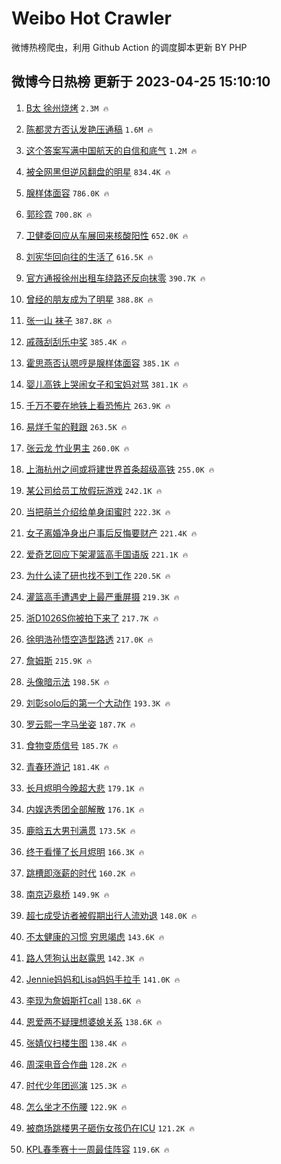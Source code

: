 # Weibo Hot Crawler 



微博热榜爬虫，利用 Github Action 的调度脚本更新 BY PHP 


## 微博今日热榜 更新于 2023-04-25 15:10:10 
1. [B太 徐州烧烤](https://s.weibo.com/weibo?q=B%E5%A4%AA%20%E5%BE%90%E5%B7%9E%E7%83%A7%E7%83%A4&t=31&band_rank=1&Refer=top) `2.3M 🔥` 

1. [陈都灵方否认发艳压通稿](https://s.weibo.com/weibo?q=%23%E9%99%88%E9%83%BD%E7%81%B5%E6%96%B9%E5%90%A6%E8%AE%A4%E5%8F%91%E8%89%B3%E5%8E%8B%E9%80%9A%E7%A8%BF%23&t=31&band_rank=2&Refer=top) `1.6M 🔥` 

1. [这个答案写满中国航天的自信和底气](https://s.weibo.com/weibo?q=%23%E8%BF%99%E4%B8%AA%E7%AD%94%E6%A1%88%E5%86%99%E6%BB%A1%E4%B8%AD%E5%9B%BD%E8%88%AA%E5%A4%A9%E7%9A%84%E8%87%AA%E4%BF%A1%E5%92%8C%E5%BA%95%E6%B0%94%23&t=31&band_rank=3&Refer=top) `1.2M 🔥` 

1. [被全网黑但逆风翻盘的明星](https://s.weibo.com/weibo?q=%23%E8%A2%AB%E5%85%A8%E7%BD%91%E9%BB%91%E4%BD%86%E9%80%86%E9%A3%8E%E7%BF%BB%E7%9B%98%E7%9A%84%E6%98%8E%E6%98%9F%23&t=31&band_rank=4&Refer=top) `834.4K 🔥` 

1. [腺样体面容](https://s.weibo.com/weibo?q=%E8%85%BA%E6%A0%B7%E4%BD%93%E9%9D%A2%E5%AE%B9&t=31&band_rank=5&Refer=top) `786.0K 🔥` 

1. [郭珍霓](https://s.weibo.com/weibo?q=%E9%83%AD%E7%8F%8D%E9%9C%93&t=31&band_rank=6&Refer=top) `700.8K 🔥` 

1. [卫健委回应从车展回来核酸阳性](https://s.weibo.com/weibo?q=%23%E5%8D%AB%E5%81%A5%E5%A7%94%E5%9B%9E%E5%BA%94%E4%BB%8E%E8%BD%A6%E5%B1%95%E5%9B%9E%E6%9D%A5%E6%A0%B8%E9%85%B8%E9%98%B3%E6%80%A7%23&t=31&band_rank=7&Refer=top) `652.0K 🔥` 

1. [刘宪华回向往的生活了](https://s.weibo.com/weibo?q=%23%E5%88%98%E5%AE%AA%E5%8D%8E%E5%9B%9E%E5%90%91%E5%BE%80%E7%9A%84%E7%94%9F%E6%B4%BB%E4%BA%86%23&t=31&band_rank=8&Refer=top) `616.5K 🔥` 

1. [官方通报徐州出租车绕路还反向抹零](https://s.weibo.com/weibo?q=%23%E5%AE%98%E6%96%B9%E9%80%9A%E6%8A%A5%E5%BE%90%E5%B7%9E%E5%87%BA%E7%A7%9F%E8%BD%A6%E7%BB%95%E8%B7%AF%E8%BF%98%E5%8F%8D%E5%90%91%E6%8A%B9%E9%9B%B6%23&t=31&band_rank=9&Refer=top) `390.7K 🔥` 

1. [曾经的朋友成为了明星](https://s.weibo.com/weibo?q=%23%E6%9B%BE%E7%BB%8F%E7%9A%84%E6%9C%8B%E5%8F%8B%E6%88%90%E4%B8%BA%E4%BA%86%E6%98%8E%E6%98%9F%23&t=31&band_rank=10&Refer=top) `388.8K 🔥` 

1. [张一山 袜子](https://s.weibo.com/weibo?q=%E5%BC%A0%E4%B8%80%E5%B1%B1%20%E8%A2%9C%E5%AD%90&t=31&band_rank=11&Refer=top) `387.8K 🔥` 

1. [戚薇刮刮乐中奖](https://s.weibo.com/weibo?q=%23%E6%88%9A%E8%96%87%E5%88%AE%E5%88%AE%E4%B9%90%E4%B8%AD%E5%A5%96%23&t=31&band_rank=12&Refer=top) `385.4K 🔥` 

1. [霍思燕否认嗯哼是腺样体面容](https://s.weibo.com/weibo?q=%23%E9%9C%8D%E6%80%9D%E7%87%95%E5%90%A6%E8%AE%A4%E5%97%AF%E5%93%BC%E6%98%AF%E8%85%BA%E6%A0%B7%E4%BD%93%E9%9D%A2%E5%AE%B9%23&t=31&band_rank=13&Refer=top) `385.1K 🔥` 

1. [婴儿高铁上哭闹女子和宝妈对骂](https://s.weibo.com/weibo?q=%23%E5%A9%B4%E5%84%BF%E9%AB%98%E9%93%81%E4%B8%8A%E5%93%AD%E9%97%B9%E5%A5%B3%E5%AD%90%E5%92%8C%E5%AE%9D%E5%A6%88%E5%AF%B9%E9%AA%82%23&t=31&band_rank=14&Refer=top) `381.1K 🔥` 

1. [千万不要在地铁上看恐怖片](https://s.weibo.com/weibo?q=%23%E5%8D%83%E4%B8%87%E4%B8%8D%E8%A6%81%E5%9C%A8%E5%9C%B0%E9%93%81%E4%B8%8A%E7%9C%8B%E6%81%90%E6%80%96%E7%89%87%23&t=31&band_rank=15&Refer=top) `263.9K 🔥` 

1. [易烊千玺的鞋跟](https://s.weibo.com/weibo?q=%23%E6%98%93%E7%83%8A%E5%8D%83%E7%8E%BA%E7%9A%84%E9%9E%8B%E8%B7%9F%23&t=31&band_rank=16&Refer=top) `263.5K 🔥` 

1. [张云龙 竹业男主](https://s.weibo.com/weibo?q=%E5%BC%A0%E4%BA%91%E9%BE%99%20%E7%AB%B9%E4%B8%9A%E7%94%B7%E4%B8%BB&t=31&band_rank=17&Refer=top) `260.0K 🔥` 

1. [上海杭州之间或将建世界首条超级高铁](https://s.weibo.com/weibo?q=%23%E4%B8%8A%E6%B5%B7%E6%9D%AD%E5%B7%9E%E4%B9%8B%E9%97%B4%E6%88%96%E5%B0%86%E5%BB%BA%E4%B8%96%E7%95%8C%E9%A6%96%E6%9D%A1%E8%B6%85%E7%BA%A7%E9%AB%98%E9%93%81%23&t=31&band_rank=18&Refer=top) `255.0K 🔥` 

1. [某公司给员工放假玩游戏](https://s.weibo.com/weibo?q=%23%E6%9F%90%E5%85%AC%E5%8F%B8%E7%BB%99%E5%91%98%E5%B7%A5%E6%94%BE%E5%81%87%E7%8E%A9%E6%B8%B8%E6%88%8F%23&t=31&band_rank=19&Refer=top) `242.1K 🔥` 

1. [当把萌兰介绍给单身闺蜜时](https://s.weibo.com/weibo?q=%23%E5%BD%93%E6%8A%8A%E8%90%8C%E5%85%B0%E4%BB%8B%E7%BB%8D%E7%BB%99%E5%8D%95%E8%BA%AB%E9%97%BA%E8%9C%9C%E6%97%B6%23&t=31&band_rank=20&Refer=top) `222.3K 🔥` 

1. [女子离婚净身出户事后反悔要财产](https://s.weibo.com/weibo?q=%23%E5%A5%B3%E5%AD%90%E7%A6%BB%E5%A9%9A%E5%87%80%E8%BA%AB%E5%87%BA%E6%88%B7%E4%BA%8B%E5%90%8E%E5%8F%8D%E6%82%94%E8%A6%81%E8%B4%A2%E4%BA%A7%23&t=31&band_rank=21&Refer=top) `221.4K 🔥` 

1. [爱奇艺回应下架灌篮高手国语版](https://s.weibo.com/weibo?q=%23%E7%88%B1%E5%A5%87%E8%89%BA%E5%9B%9E%E5%BA%94%E4%B8%8B%E6%9E%B6%E7%81%8C%E7%AF%AE%E9%AB%98%E6%89%8B%E5%9B%BD%E8%AF%AD%E7%89%88%23&t=31&band_rank=22&Refer=top) `221.1K 🔥` 

1. [为什么读了研也找不到工作](https://s.weibo.com/weibo?q=%23%E4%B8%BA%E4%BB%80%E4%B9%88%E8%AF%BB%E4%BA%86%E7%A0%94%E4%B9%9F%E6%89%BE%E4%B8%8D%E5%88%B0%E5%B7%A5%E4%BD%9C%23&t=31&band_rank=23&Refer=top) `220.5K 🔥` 

1. [灌篮高手遭遇史上最严重屏摄](https://s.weibo.com/weibo?q=%23%E7%81%8C%E7%AF%AE%E9%AB%98%E6%89%8B%E9%81%AD%E9%81%87%E5%8F%B2%E4%B8%8A%E6%9C%80%E4%B8%A5%E9%87%8D%E5%B1%8F%E6%91%84%23&t=31&band_rank=24&Refer=top) `219.3K 🔥` 

1. [浙D1026S你被拍下来了](https://s.weibo.com/weibo?q=%23%E6%B5%99D1026S%E4%BD%A0%E8%A2%AB%E6%8B%8D%E4%B8%8B%E6%9D%A5%E4%BA%86%23&t=31&band_rank=25&Refer=top) `217.7K 🔥` 

1. [徐明浩孙悟空造型路透](https://s.weibo.com/weibo?q=%23%E5%BE%90%E6%98%8E%E6%B5%A9%E5%AD%99%E6%82%9F%E7%A9%BA%E9%80%A0%E5%9E%8B%E8%B7%AF%E9%80%8F%23&t=31&band_rank=26&Refer=top) `217.0K 🔥` 

1. [詹姆斯](https://s.weibo.com/weibo?q=%E8%A9%B9%E5%A7%86%E6%96%AF&t=31&band_rank=27&Refer=top) `215.9K 🔥` 

1. [头像暗示法](https://s.weibo.com/weibo?q=%E5%A4%B4%E5%83%8F%E6%9A%97%E7%A4%BA%E6%B3%95&t=31&band_rank=28&Refer=top) `198.5K 🔥` 

1. [刘彰solo后的第一个大动作](https://s.weibo.com/weibo?q=%23%E5%88%98%E5%BD%B0solo%E5%90%8E%E7%9A%84%E7%AC%AC%E4%B8%80%E4%B8%AA%E5%A4%A7%E5%8A%A8%E4%BD%9C%23&t=31&band_rank=29&Refer=top) `193.3K 🔥` 

1. [罗云熙一字马坐姿](https://s.weibo.com/weibo?q=%23%E7%BD%97%E4%BA%91%E7%86%99%E4%B8%80%E5%AD%97%E9%A9%AC%E5%9D%90%E5%A7%BF%23&t=31&band_rank=30&Refer=top) `187.7K 🔥` 

1. [食物变质信号](https://s.weibo.com/weibo?q=%E9%A3%9F%E7%89%A9%E5%8F%98%E8%B4%A8%E4%BF%A1%E5%8F%B7&t=31&band_rank=31&Refer=top) `185.7K 🔥` 

1. [青春环游记](https://s.weibo.com/weibo?q=%E9%9D%92%E6%98%A5%E7%8E%AF%E6%B8%B8%E8%AE%B0&t=31&band_rank=32&Refer=top) `181.4K 🔥` 

1. [长月烬明今晚超大悲](https://s.weibo.com/weibo?q=%23%E9%95%BF%E6%9C%88%E7%83%AC%E6%98%8E%E4%BB%8A%E6%99%9A%E8%B6%85%E5%A4%A7%E6%82%B2%23&t=31&band_rank=33&Refer=top) `179.1K 🔥` 

1. [内娱选秀团全部解散](https://s.weibo.com/weibo?q=%23%E5%86%85%E5%A8%B1%E9%80%89%E7%A7%80%E5%9B%A2%E5%85%A8%E9%83%A8%E8%A7%A3%E6%95%A3%23&t=31&band_rank=34&Refer=top) `176.1K 🔥` 

1. [鹿晗五大男刊满贯](https://s.weibo.com/weibo?q=%23%E9%B9%BF%E6%99%97%E4%BA%94%E5%A4%A7%E7%94%B7%E5%88%8A%E6%BB%A1%E8%B4%AF%23&t=31&band_rank=35&Refer=top) `173.5K 🔥` 

1. [终于看懂了长月烬明](https://s.weibo.com/weibo?q=%23%E7%BB%88%E4%BA%8E%E7%9C%8B%E6%87%82%E4%BA%86%E9%95%BF%E6%9C%88%E7%83%AC%E6%98%8E%23&t=31&band_rank=36&Refer=top) `166.3K 🔥` 

1. [跳槽即涨薪的时代](https://s.weibo.com/weibo?q=%23%E8%B7%B3%E6%A7%BD%E5%8D%B3%E6%B6%A8%E8%96%AA%E7%9A%84%E6%97%B6%E4%BB%A3%23&t=31&band_rank=37&Refer=top) `160.2K 🔥` 

1. [南京迈皋桥](https://s.weibo.com/weibo?q=%E5%8D%97%E4%BA%AC%E8%BF%88%E7%9A%8B%E6%A1%A5&t=31&band_rank=38&Refer=top) `149.9K 🔥` 

1. [超七成受访者被假期出行人流劝退](https://s.weibo.com/weibo?q=%23%E8%B6%85%E4%B8%83%E6%88%90%E5%8F%97%E8%AE%BF%E8%80%85%E8%A2%AB%E5%81%87%E6%9C%9F%E5%87%BA%E8%A1%8C%E4%BA%BA%E6%B5%81%E5%8A%9D%E9%80%80%23&t=31&band_rank=39&Refer=top) `148.0K 🔥` 

1. [不太健康的习惯 穷思竭虑](https://s.weibo.com/weibo?q=%E4%B8%8D%E5%A4%AA%E5%81%A5%E5%BA%B7%E7%9A%84%E4%B9%A0%E6%83%AF%20%E7%A9%B7%E6%80%9D%E7%AB%AD%E8%99%91&t=31&band_rank=40&Refer=top) `143.6K 🔥` 

1. [路人凭狗认出赵露思](https://s.weibo.com/weibo?q=%23%E8%B7%AF%E4%BA%BA%E5%87%AD%E7%8B%97%E8%AE%A4%E5%87%BA%E8%B5%B5%E9%9C%B2%E6%80%9D%23&t=31&band_rank=41&Refer=top) `142.3K 🔥` 

1. [Jennie妈妈和Lisa妈妈手拉手](https://s.weibo.com/weibo?q=%23Jennie%E5%A6%88%E5%A6%88%E5%92%8CLisa%E5%A6%88%E5%A6%88%E6%89%8B%E6%8B%89%E6%89%8B%23&t=31&band_rank=42&Refer=top) `141.0K 🔥` 

1. [李现为詹姆斯打call](https://s.weibo.com/weibo?q=%23%E6%9D%8E%E7%8E%B0%E4%B8%BA%E8%A9%B9%E5%A7%86%E6%96%AF%E6%89%93call%23&t=31&band_rank=43&Refer=top) `138.6K 🔥` 

1. [恩爱两不疑理想婆媳关系](https://s.weibo.com/weibo?q=%23%E6%81%A9%E7%88%B1%E4%B8%A4%E4%B8%8D%E7%96%91%E7%90%86%E6%83%B3%E5%A9%86%E5%AA%B3%E5%85%B3%E7%B3%BB%23&t=31&band_rank=44&Refer=top) `138.6K 🔥` 

1. [张婧仪扫楼生图](https://s.weibo.com/weibo?q=%23%E5%BC%A0%E5%A9%A7%E4%BB%AA%E6%89%AB%E6%A5%BC%E7%94%9F%E5%9B%BE%23&t=31&band_rank=45&Refer=top) `138.4K 🔥` 

1. [周深电音合作曲](https://s.weibo.com/weibo?q=%23%E5%91%A8%E6%B7%B1%E7%94%B5%E9%9F%B3%E5%90%88%E4%BD%9C%E6%9B%B2%23&t=31&band_rank=46&Refer=top) `128.2K 🔥` 

1. [时代少年团巡演](https://s.weibo.com/weibo?q=%E6%97%B6%E4%BB%A3%E5%B0%91%E5%B9%B4%E5%9B%A2%E5%B7%A1%E6%BC%94&t=31&band_rank=47&Refer=top) `125.3K 🔥` 

1. [怎么坐才不伤腰](https://s.weibo.com/weibo?q=%23%E6%80%8E%E4%B9%88%E5%9D%90%E6%89%8D%E4%B8%8D%E4%BC%A4%E8%85%B0%23&t=31&band_rank=48&Refer=top) `122.9K 🔥` 

1. [被商场跳楼男子砸伤女孩仍在ICU](https://s.weibo.com/weibo?q=%23%E8%A2%AB%E5%95%86%E5%9C%BA%E8%B7%B3%E6%A5%BC%E7%94%B7%E5%AD%90%E7%A0%B8%E4%BC%A4%E5%A5%B3%E5%AD%A9%E4%BB%8D%E5%9C%A8ICU%23&t=31&band_rank=49&Refer=top) `121.2K 🔥` 

1. [KPL春季赛十一周最佳阵容](https://s.weibo.com/weibo?q=%23KPL%E6%98%A5%E5%AD%A3%E8%B5%9B%E5%8D%81%E4%B8%80%E5%91%A8%E6%9C%80%E4%BD%B3%E9%98%B5%E5%AE%B9%23&t=31&band_rank=50&Refer=top) `119.6K 🔥` 

